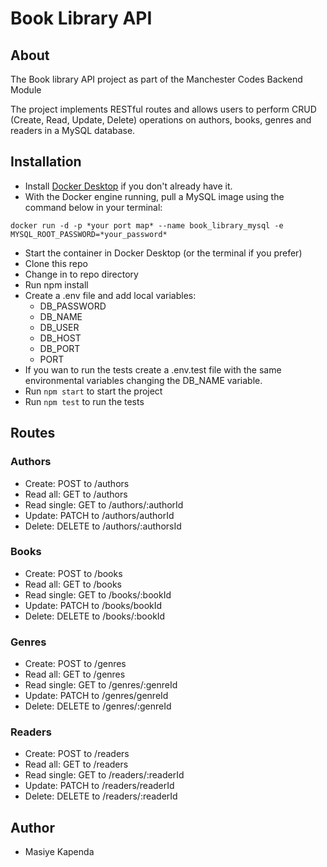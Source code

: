 # Book Library API

## About

The Book library API project as part of the Manchester Codes Backend Module

The project implements RESTful routes and allows users to perform CRUD (Create, Read, Update, Delete) operations on authors, books, genres and readers in a MySQL database.

## Installation

- Install [Docker Desktop](https://docs.docker.com/get-docker/) if you don't already have it.
- With the Docker engine running, pull a MySQL image using the command below in your terminal:

`docker run -d -p *your port map* --name book_library_mysql -e MYSQL_ROOT_PASSWORD=*your_password*`

- Start the container in Docker Desktop (or the terminal if you prefer)
- Clone this repo
- Change in to repo directory
- Run npm install
- Create a .env file and add local variables:
  - DB_PASSWORD
  - DB_NAME
  - DB_USER
  - DB_HOST
  - DB_PORT
  - PORT
- If you wan to run the tests create a .env.test file with the same environmental variables changing the DB_NAME variable.
- Run `npm start` to start the project
- Run `npm test` to run the tests

## Routes

### Authors

- Create: POST to /authors
- Read all: GET to /authors
- Read single: GET to /authors/:authorId
- Update: PATCH to /authors/authorId
- Delete: DELETE to /authors/:authorsId

### Books

- Create: POST to /books
- Read all: GET to /books
- Read single: GET to /books/:bookId
- Update: PATCH to /books/bookId
- Delete: DELETE to /books/:bookId

### Genres

- Create: POST to /genres
- Read all: GET to /genres
- Read single: GET to /genres/:genreId
- Update: PATCH to /genres/genreId
- Delete: DELETE to /genres/:genreId

### Readers

- Create: POST to /readers
- Read all: GET to /readers
- Read single: GET to /readers/:readerId
- Update: PATCH to /readers/readerId
- Delete: DELETE to /readers/:readerId

## Author

- Masiye Kapenda
